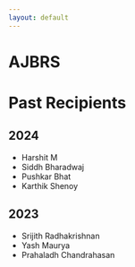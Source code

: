 ```yaml
---
layout: default
---
```

# AJBRS

# Past Recipients

## 2024
* Harshit M
* Siddh Bharadwaj
* Pushkar Bhat
* Karthik Shenoy

## 2023
* Srijith Radhakrishnan
* Yash Maurya
* Prahaladh Chandrahasan
